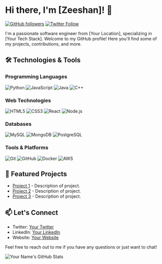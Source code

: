 # Hi there, I'm [Zeeshan]! 👋

[![GitHub followers](https://img.shields.io/github/followers/yourusername.svg?style=social)](https://github.com/yourusername)
[![Twitter Follow](https://img.shields.io/twitter/follow/yourtwitterhandle.svg?style=social)](https://twitter.com/yourtwitterhandle)

I'm a passionate software engineer from [Your Location], specializing in [Your Tech Stack]. Welcome to my GitHub profile! Here you'll find some of my projects, contributions, and more.

## 🛠️ Technologies & Tools

### Programming Languages
![Python](https://img.shields.io/badge/-Python-3776AB?style=flat-square&logo=python&logoColor=ffffff)
![JavaScript](https://img.shields.io/badge/-JavaScript-F7DF1E?style=flat-square&logo=javascript&logoColor=000000)
![Java](https://img.shields.io/badge/-Java-007396?style=flat-square&logo=java&logoColor=ffffff)
![C++](https://img.shields.io/badge/-C++-00599C?style=flat-square&logo=c%2B%2B&logoColor=ffffff)

### Web Technologies
![HTML5](https://img.shields.io/badge/-HTML5-E34F26?style=flat-square&logo=html5&logoColor=ffffff)
![CSS3](https://img.shields.io/badge/-CSS3-1572B6?style=flat-square&logo=css3&logoColor=ffffff)
![React](https://img.shields.io/badge/-React-61DAFB?style=flat-square&logo=react&logoColor=ffffff)
![Node.js](https://img.shields.io/badge/-Node.js-339933?style=flat-square&logo=node.js&logoColor=ffffff)

### Databases
![MySQL](https://img.shields.io/badge/-MySQL-4479A1?style=flat-square&logo=mysql&logoColor=ffffff)
![MongoDB](https://img.shields.io/badge/-MongoDB-47A248?style=flat-square&logo=mongodb&logoColor=ffffff)
![PostgreSQL](https://img.shields.io/badge/-PostgreSQL-336791?style=flat-square&logo=postgresql&logoColor=ffffff)

### Tools & Platforms
![Git](https://img.shields.io/badge/-Git-F05032?style=flat-square&logo=git&logoColor=ffffff)
![GitHub](https://img.shields.io/badge/-GitHub-181717?style=flat-square&logo=github&logoColor=ffffff)
![Docker](https://img.shields.io/badge/-Docker-2496ED?style=flat-square&logo=docker&logoColor=ffffff)
![AWS](https://img.shields.io/badge/-Amazon%20AWS-232F3E?style=flat-square&logo=amazon-aws&logoColor=ffffff)

## 🚀 Featured Projects

- [Project 1](link-to-project) - Description of project.
- [Project 2](link-to-project) - Description of project.
- [Project 3](link-to-project) - Description of project.

## 📫 Let's Connect

- Twitter: [Your Twitter](https://twitter.com/yourtwitterhandle)
- LinkedIn: [Your LinkedIn](https://www.linkedin.com/in/yourlinkedin)
- Website: [Your Website](https://yourwebsite.com)

Feel free to reach out to me if you have any questions or just want to chat!

![Your Name's GitHub Stats](https://github-readme-stats.vercel.app/api?username=yourusername&show_icons=true&hide_border=true&theme=dark)
